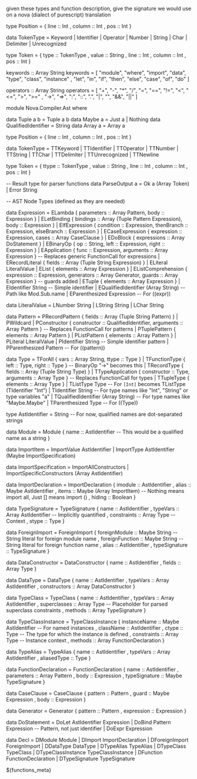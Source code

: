 given these types and function description, 
give the signature we would use on a nova (dialect of purescript) translation

<types>
type Position = 
   { line :: Int
   , column :: Int
   , pos :: Int
   }
 
data TokenType
   = Keyword
   | Identifier
   | Operator
   | Number
   | String
   | Char
   | Delimiter
   | Unrecognized

type Token =
   { type :: TokenType
   , value :: String
   , line :: Int
   , column :: Int
   , pos :: Int
   }

 keywords :: Array String
 keywords = 
   [ "module", "where", "import", "data", "type", "class", "instance"
   , "let", "in", "if", "then", "else", "case", "of", "do"
   ]
 
 operators :: Array String
 operators =
   [ "+", "-", "*", "/", "=", "==", "!=", "<", "<=", ">", ">="
   , "->", "=>", ":", "::", ".", "|", "\", "&&", "||"
   ]

module Nova.Compiler.Ast where

data Tuple a b = Tuple a b
data Maybe a = Just a | Nothing
data QualifiedIdentifier = String
data Array a = Array a

type Position =
  { line :: Int
  , column :: Int
  , pos :: Int
  }

data TokenType = TTKeyword
  | TTIdentifier
  | TTOperator
  | TTNumber
  | TTString
  | TTChar
  | TTDelimiter
  | TTUnrecognized
  | TTNewline

type Token =
  { ttype :: TokenType
  , value :: String
  , line :: Int
  , column :: Int
  , pos :: Int
  }

-- Result type for parser functions
data ParseOutput a = Ok a (Array Token) | Error String

-- AST Node Types (defined as they are needed)

data Expression
  = ELambda { parameters :: Array Pattern, body :: Expression }
  | ELetBinding { bindings :: Array (Tuple Pattern Expression), body :: Expression }
  | EIfExpression { condition :: Expression, thenBranch :: Expression, elseBranch :: Expression }
  | ECaseExpression { expression :: Expression, cases :: Array CaseClause }
  | EDoBlock { expressions :: Array DoStatement }
  | EBinaryOp { op :: String, left :: Expression, right :: Expression }
  | EApplication { func :: Expression, arguments :: Array Expression } -- Replaces generic FunctionCall for expressions
  | ERecordLiteral { fields :: Array (Tuple String Expression) }
  | ELiteral LiteralValue
  | EList { elements :: Array Expression }
  | EListComprehension { expression :: Expression, generators :: Array Generator, guards :: Array Expression } -- guards added
  | ETuple { elements :: Array Expression }
  | EIdentifier String -- Simple identifier
  | EQualifiedIdentifier (Array String) -- Path like Mod.Sub.name
  | EParenthesized Expression -- For ((expr))

data LiteralValue
  = LNumber String
  | LString String
  | LChar String

data Pattern
  = PRecordPattern { fields :: Array (Tuple String Pattern) }
  | PWildcard
  | PConstructor { constructor :: QualifiedIdentifier, arguments :: Array Pattern } -- Replaces FunctionCall for patterns
  | PTuplePattern { elements :: Array Pattern }
  | PListPattern { elements :: Array Pattern }
  | PLiteral LiteralValue
  | PIdentifier String -- Simple identifier pattern
  | PParenthesized Pattern -- For ((pattern))

data Type
  = TForAll { vars :: Array String, ttype :: Type }
  | TFunctionType { left :: Type, right :: Type } -- BinaryOp "->" becomes this
  | TRecordType { fields :: Array (Tuple String Type) }
  | TTypeApplication { constructor :: Type, arguments :: Array Type } -- Replaces FunctionCall for types
  | TTupleType { elements :: Array Type }
  | TListType Type -- For `[Int]` becomes TListType (TIdentifier "Int")
  | TIdentifier String -- For type names like "Int", "String" or type variables "a"
  | TQualifiedIdentifier (Array String) -- For type names like "Maybe.Maybe"
  | TParenthesized Type -- For ((Type))


type AstIdentifier = String -- For now, qualified names are dot-separated strings

data Module = Module
  { name :: AstIdentifier -- This would be a qualified name as a string
  }

data ImportItem
  = ImportValue AstIdentifier
  | ImportType AstIdentifier (Maybe ImportSpecification)

data ImportSpecification
  = ImportAllConstructors
  | ImportSpecificConstructors (Array AstIdentifier)

data ImportDeclaration = ImportDeclaration
  { imodule :: AstIdentifier
  , alias :: Maybe AstIdentifier
  , items :: Maybe (Array ImportItem) -- Nothing means import all, Just [] means import ()
  , hiding :: Boolean
  }

data TypeSignature = TypeSignature
  { name :: AstIdentifier
  , typeVars :: Array AstIdentifier -- Implicitly quantified
  , constraints :: Array Type -- Context
  , stype :: Type
  }

data ForeignImport = ForeignImport
  { foreignModule :: Maybe String -- String literal for foreign module name
  , foreignFunction :: Maybe String -- String literal for foreign function name
  , alias :: AstIdentifier
  , typeSignature :: TypeSignature
  }

data DataConstructor = DataConstructor
  { name :: AstIdentifier
  , fields :: Array Type
  }

data DataType = DataType
  { name :: AstIdentifier
  , typeVars :: Array AstIdentifier
  , constructors :: Array DataConstructor
  }

data TypeClass = TypeClass
  { name :: AstIdentifier
  , typeVars :: Array AstIdentifier
  , superclasses :: Array Type -- Placeholder for parsed superclass constraints
  , methods :: Array TypeSignature
  }

data TypeClassInstance = TypeClassInstance
  { instanceName :: Maybe AstIdentifier -- For named instances
  , className :: AstIdentifier
  , ctype :: Type -- The type for which the instance is defined
  , constraints :: Array Type -- Instance context
  , methods :: Array FunctionDeclaration
  }

data TypeAlias = TypeAlias
  { name :: AstIdentifier
  , typeVars :: Array AstIdentifier
  , aliasedType :: Type
  }

data FunctionDeclaration = FunctionDeclaration
  { name :: AstIdentifier
  , parameters :: Array Pattern
  , body :: Expression
  , typeSignature :: Maybe TypeSignature
  }

data CaseClause = CaseClause
  { pattern :: Pattern
  , guard :: Maybe Expression
  , body :: Expression
  }

data Generator = Generator
  { pattern :: Pattern
  , expression :: Expression
  }

data DoStatement
  = DoLet AstIdentifier Expression
  | DoBind Pattern Expression -- Pattern, not just identifier
  | DoExpr Expression


data Decl
  = DModule Module
  | DImport ImportDeclaration
  | DForeignImport ForeignImport
  | DDataType DataType
  | DTypeAlias TypeAlias
  | DTypeClass TypeClass
  | DTypeClassInstance TypeClassInstance
  | DFunction FunctionDeclaration
  | DTypeSignature TypeSignature
</types>

${functions_meta}



